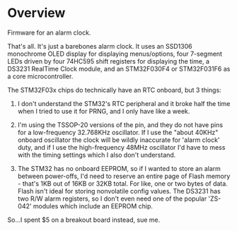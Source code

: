 # Overview

Firmware for an alarm clock.

That's all. It's just a barebones alarm clock. It uses an SSD1306 monochrome OLED display for displaying menus/options, four 7-segment LEDs driven by four 74HC595 shift registers for displaying the time, a DS3231 RealTime Clock module, and an STM32F030F4 or STM32F031F6 as a core microcontroller.

The STM32F03x chips do technically have an RTC onboard, but 3 things:

1. I don't understand the STM32's RTC peripheral and it broke half the time when I tried to use it for PRNG, and I only have like a week.

2. I'm using the TSSOP-20 versions of the pin, and they do not have pins for a low-frequency 32.768KHz oscillator. If I use the "about 40KHz" onboard oscillator the clock will be wildly inaccurate for 'alarm clock' duty, and if I use the high-frequency 48MHz oscillator I'd have to mess with the timing settings which I also don't understand.

3. The STM32 has no onboard EEPROM, so if I wanted to store an alarm between power-offs, I'd need to reserve an entire page of Flash memory - that's 1KB out of 16KB or 32KB total. For like, one or two bytes of data. Flash isn't ideal for storing nonvolatile config values. The DS3231 has two R/W alarm registers, so I don't even need one of the popular 'ZS-042' modules which include an EEPROM chip.

So...I spent $5 on a breakout board instead, sue me.
